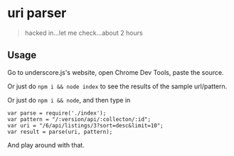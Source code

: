 # uri parser
> hacked in...let me check...about 2 hours

## Usage
Go to underscore.js's website, open Chrome Dev Tools, paste the source.

Or just do `npm i && node index` to see the results of the sample url/pattern.

Or just do `npm i && node`, and then type in

```
var parse = require('./index');
var pattern = "/:version/api/:collecton/:id";
var uri = "/6/api/listings/3?sort=desc&limit=10";
var result = parse(uri, pattern);
```

And play around with that.
